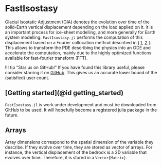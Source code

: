 # FastIsostasy

Glacial Isostatic Adjustment (GIA) denotes the evolution over time of the solid-Earth vertical displacement depending on the load applied on it. It is an important process for ice-sheet modelling, and more generally for Earth system modelling. `FastIsostasy.jl` performs the computation of this displacement based on a Fourier collocation method described in [ [1](https://agupubs.onlinelibrary.wiley.com/doi/abs/10.1029/JC090iC01p01100?casa_token=OEMWq5llrv4AAAAA:ok6M08OGPEbkORk44DO2apRXUPo7GkQrl2iwclQXXs6laMyI644GI7_XoluKjKSxWiJLAP5r91uQLeI), [2](https://www.cambridge.org/core/journals/annals-of-glaciology/article/fast-computation-of-a-viscoelastic-deformable-earth-model-for-icesheet-simulations/C878DBDD01271F6EB7874C9C4125196C) ]. This allows to transform the PDE describing the physics into an ODE and accelerate the computation, mainly due to the highly optimized functions available for fast-fourier transform (FFT).
<!-- 
Compared to [1, 2], FastIsostasy.jl does not assume constant fields for parameters of the solid Earth. It thus offers an open-source and performant generalization of the original articles. -->


!!! tip "Star us on GitHub!"
    If you have found this library useful, please consider starring it on [GitHub](https://github.com/JanJereczek/FastIsostasy.jl).
    This gives us an accurate lower bound of the (satisfied) user count.

## [Getting started](@id getting_started)

`FastIsostasy.jl` is work under development and must be downloaded from GitHub to be used. It will hopefully become a registered julia package in the future.
<!-- 
## A three-layer model

Let x, y be the coordinates spanning the projection of the Earth surface and z the depth coordinate. The present model assumes three layers over the z-dimension:
- The elastic lithosphere.
- A channel representing the upper mantle, usually displaying strong variance of viscosity over x and y.
- A half-space representing the rest of the mantle, usually with small variance of viscosity over x and y.
The two-layer model is a special case of this and can be obtained by setting the channel parameters to be the same as the ones of the half space.

![Schematic representation of the three-layer model](assets/sketch_3layer_model.png) -->

## Arrays

Array dimensions correspond to the spatial dimension of the variable they describe.
If they evolve over time, they are stored as vector of arrays.
For instance, the vertical displacement of the bedrock is a 2D variable that evolves
over time. Therefore, it is stored in a `Vector{Matrix}`.
